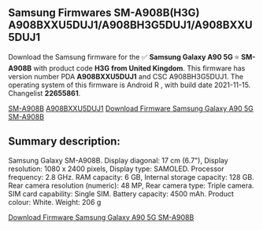 <h2>Samsung Firmwares SM-A908B(H3G) A908BXXU5DUJ1/A908BH3G5DUJ1/A908BXXU5DUJ1</h2>
Download the Samsung firmware for the ✅ <strong>Samsung Galaxy A90 5G </strong> ⭐ <strong>SM-A908B</strong> with product code <strong>H3G</strong> <strong> from United Kingdom</strong>. This firmware has version number PDA <strong>A908BXXU5DUJ1</strong> and CSC A908BH3G5DUJ1. The operating system of this firmware is Android R , with build date 2021-11-15. Changelist <strong>22655861</strong>.


[SM-A908B](https://samfirm.shop/samsung/model/SM-A908B)
[A908BXXU5DUJ1](https://samfirm.shop/samsung/pda/A908BXXU5DUJ1)
[Download Firmware Samsung Galaxy A90 5G SM-A908B](https://samfirm.shop/samsung/firmware/474498)
<h2>Summary description:</h2>
<p>Samsung Galaxy SM-A908B. Display diagonal: 17 cm (6.7"), Display resolution: 1080 x 2400 pixels, Display type: SAMOLED. Processor frequency: 2.8 GHz. RAM capacity: 6 GB, Internal storage capacity: 128 GB. Rear camera resolution (numeric): 48 MP, Rear camera type: Triple camera. SIM card capability: Single SIM. Battery capacity: 4500 mAh. Product colour: White. Weight: 206 g</p>


[Download Firmware Samsung Galaxy A90 5G SM-A908B](https://samfirm.shop/samsung/firmware/474498)
